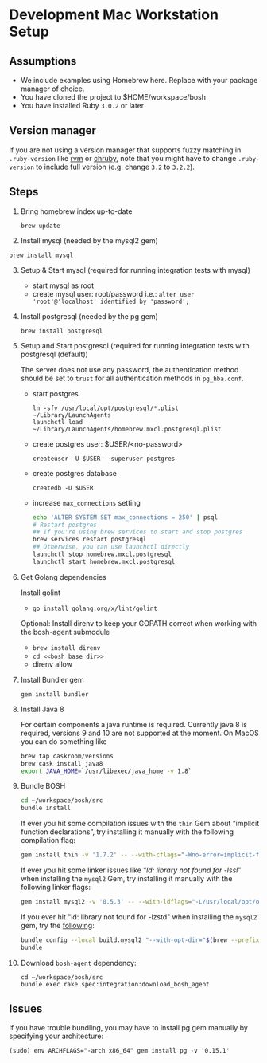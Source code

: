 # Development Mac Workstation Setup

## Assumptions

* We include examples using Homebrew here. Replace with your package manager of choice.
* You have cloned the project to $HOME/workspace/bosh
* You have installed Ruby `3.0.2` or later

## Version manager
If you are not using a version manager that supports fuzzy matching in `.ruby-version` like [rvm](https://github.com/rvm/rvm) or [chruby](https://github.com/postmodern/chruby), note that you might have to change `.ruby-version` to include full version (e.g. change `3.2` to `3.2.2`).

## Steps

1. Bring homebrew index up-to-date

    `brew update`

2. Install mysql (needed by the mysql2 gem)

  `brew install mysql`

3. Setup & Start mysql (required for running integration tests with mysql)
    - start mysql as root
    - create mysql user: root/password
      i.e.: `alter user 'root'@'localhost' identified by 'password';`

4. Install postgresql (needed by the pg gem)

    `brew install postgresql`

5. Setup and Start postgresql (required for running integration tests with postgresql (default))

    The server does not use any password, the authentication method should be set to `trust` for all authentication methods in `pg_hba.conf`.

    * start postgres

        ```
        ln -sfv /usr/local/opt/postgresql/*.plist ~/Library/LaunchAgents
        launchctl load ~/Library/LaunchAgents/homebrew.mxcl.postgresql.plist
        ```

    * create postgres user: $USER/\<no-password\>

        `createuser -U $USER --superuser postgres`

    * create postgres database

        `createdb -U $USER`

    * increase `max_connections` setting

        ```sh
        echo 'ALTER SYSTEM SET max_connections = 250' | psql
        # Restart postgres
        ## If you're using brew services to start and stop postgres
        brew services restart postgresql
        ## Otherwise, you can use launchctl directly
        launchctl stop homebrew.mxcl.postgresql
        launchctl start homebrew.mxcl.postgresql
        ```

6. Get Golang dependencies

    Install golint
    * `go install golang.org/x/lint/golint`

    Optional: Install direnv to keep your GOPATH correct when working with the bosh-agent submodule
    * `brew install direnv`
    * `cd <<bosh base dir>>`
    * direnv allow

7. Install Bundler gem

    `gem install bundler`

8. Install Java 8

    For certain components a java runtime is required. Currently java 8 is required, versions 9 and 10 are not supported at the moment.
    On MacOS you can do something like

    ```sh
    brew tap caskroom/versions
    brew cask install java8
    export JAVA_HOME=`/usr/libexec/java_home -v 1.8`
    ```

9. Bundle BOSH

    ```bash
    cd ~/workspace/bosh/src
    bundle install
    ```

    If ever you hit some compilation issues with the `thin` Gem
    about “implicit function declarations”, try installing it manually with
    the following compilation flag:

    ```bash
    gem install thin -v '1.7.2' -- --with-cflags="-Wno-error=implicit-function-declaration"
    ```

    If ever you hit some linker issues like “_ld: library not found
    for -lssl_” when installing the `mysql2` Gem, try installing it manually
    with the following linker flags:

    ```bash
    gem install mysql2 -v '0.5.3' -- --with-ldflags="-L/usr/local/opt/openssl@1.1/lib"
    ```

    If you ever hit "ld: library not found for -lzstd" when installing the
    `mysql2` gem, try the [following](https://stackoverflow.com/questions/67840691/ld-library-not-found-for-lzstd-while-bundle-install-for-mysql2-gem-ruby-on-mac/67877734#67877734):

    ```bash
    bundle config --local build.mysql2 "--with-opt-dir="$(brew --prefix zstd)""
    bundle
    ```

10. Download `bosh-agent` dependency:
    ```
    cd ~/workspace/bosh/src
    bundle exec rake spec:integration:download_bosh_agent
    ```

## Issues

If you have trouble bundling, you may have to install pg gem manually by specifying your architecture:

```
(sudo) env ARCHFLAGS="-arch x86_64" gem install pg -v '0.15.1'
```
